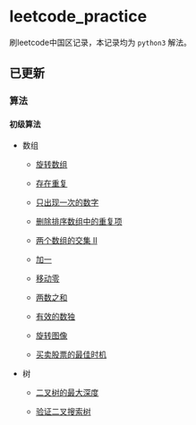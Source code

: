 # leetcode_practice
刷leetcode中国区记录，本记录均为 `python3` 解法。

## 已更新

### 算法
#### 初级算法

- 数组
  - [旋转数组](https://github.com/Annihilater/leetcode_practice/blob/master/%E6%95%B0%E7%BB%84/%E6%97%8B%E8%BD%AC%E6%95%B0%E7%BB%84.py)

  - [存在重复](https://github.com/Annihilater/leetcode_practice/blob/master/%E6%95%B0%E7%BB%84/%E5%AD%98%E5%9C%A8%E9%87%8D%E5%A4%8D.md)

  - [只出现一次的数字](https://github.com/Annihilater/leetcode_practice/blob/master/%E6%95%B0%E7%BB%84/%E5%8F%AA%E5%87%BA%E7%8E%B0%E4%B8%80%E6%AC%A1%E7%9A%84%E6%95%B0%E5%AD%97.md)

  - [删除排序数组中的重复项](https://github.com/Annihilater/leetcode_practice/blob/master/%E6%95%B0%E7%BB%84/%E5%88%A0%E9%99%A4%E6%8E%92%E5%BA%8F%E6%95%B0%E7%BB%84%E4%B8%AD%E7%9A%84%E9%87%8D%E5%A4%8D%E9%A1%B9.py)

  - [两个数组的交集 II](https://github.com/Annihilater/leetcode_practice/blob/master/%E6%95%B0%E7%BB%84/%E4%B8%A4%E4%B8%AA%E6%95%B0%E7%BB%84%E7%9A%84%E4%BA%A4%E9%9B%86%20II.md)

  - [加一](https://github.com/Annihilater/leetcode_practice/blob/master/%E6%95%B0%E7%BB%84/%E5%8A%A0%E4%B8%80.md)

  - [移动零](https://github.com/Annihilater/leetcode_practice/blob/master/%E6%95%B0%E7%BB%84/%E7%A7%BB%E5%8A%A8%E9%9B%B6.md)

  - [两数之和](https://github.com/Annihilater/leetcode_practice/blob/master/%E6%95%B0%E7%BB%84/%E4%B8%A4%E6%95%B0%E4%B9%8B%E5%92%8C.md)

  - [有效的数独](https://github.com/Annihilater/leetcode_practice/blob/master/%E6%95%B0%E7%BB%84/%E6%9C%89%E6%95%88%E7%9A%84%E6%95%B0%E7%8B%AC.md)

  - [旋转图像](https://github.com/Annihilater/leetcode_practice/blob/master/%E6%95%B0%E7%BB%84/%E6%97%8B%E8%BD%AC%E5%9B%BE%E5%83%8F.md)

  - [买卖股票的最佳时机](https://github.com/Annihilater/leetcode_practice/blob/master/%E6%95%B0%E7%BB%84/%E4%B9%B0%E5%8D%96%E8%82%A1%E7%A5%A8%E7%9A%84%E6%9C%80%E4%BD%B3%E6%97%B6%E6%9C%BA.md)

    

- 树

  - [二叉树的最大深度](https://github.com/Annihilater/leetcode_practice/blob/master/%E6%A0%91/%E4%BA%8C%E5%8F%89%E6%A0%91%E7%9A%84%E6%9C%80%E5%A4%A7%E6%B7%B1%E5%BA%A6.md)

  - [验证二叉搜索树](https://github.com/Annihilater/leetcode_practice/blob/master/%E6%A0%91/%E9%AA%8C%E8%AF%81%E4%BA%8C%E5%8F%89%E6%90%9C%E7%B4%A2%E6%A0%91.md)

    
